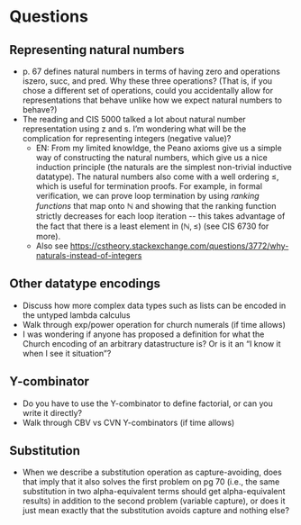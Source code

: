# Questions

## Representing natural numbers
- p. 67 defines natural numbers in terms of having zero and operations iszero, succ, and pred. Why these three operations? (That is, if you chose a different set of operations, could you accidentally allow for representations that behave unlike how we expect natural numbers to behave?)
- The reading and CIS 5000 talked a lot about natural number representation using z and s. I’m wondering what will be the complication for representing integers (negative value)?
    + EN: From my limited knowldge, the Peano axioms give us a simple way of constructing the natural numbers, which give us a nice induction principle (the naturals are the simplest non-trivial inductive datatype). The natural numbers also come with a well ordering $\leq$, which is useful for termination proofs. For example, in formal verification, we can prove loop termination by using *ranking functions* that map onto $\mathbb{N}$ and showing that the ranking function strictly decreases for each loop iteration -- this takes advantage of the fact that there is a least element in $(\mathbb{N}, \leq)$ (see CIS 6730 for more).
    + Also see https://cstheory.stackexchange.com/questions/3772/why-naturals-instead-of-integers 

## Other datatype encodings
- Discuss how more complex data types such as lists can be encoded in the untyped lambda calculus     
- Walk through exp/power operation for church numerals (if time allows)        
- I was wondering if anyone has proposed a definition for what the Church encoding of an arbitrary datastructure is? Or is it an “I know it when I see it situation”?            

## Y-combinator
- Do you have to use the Y-combinator to define factorial, or can you write it directly?         
- Walk through CBV vs CVN Y-combinators (if time allows)           

## Substitution
- When we describe a substitution operation as capture-avoiding, does that imply that it also solves the first problem on pg 70 (i.e., the same substitution in two alpha-equivalent terms should get alpha-equivalent results) in addition to the second problem (variable capture), or does it just mean exactly that the substitution avoids capture and nothing else?    
